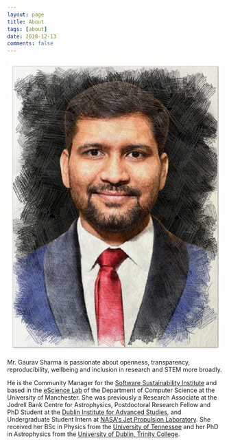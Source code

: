 ```yaml
---
layout: page
title: About
tags: [about]
date: 2018-12-13
comments: false
---
```


![](https://raw.githubusercontent.com/gaurav2728/gaurav2728.github.io/master/assets/img/about.jpg)

Mr. Gaurav Sharma is passionate about openness, transparency, reproducibility, wellbeing and inclusion in research and STEM more broadly.

He is the Community Manager for the [Software Sustainability Institute](https://software.ac.uk/) and based in the [eScience Lab](https://esciencelab.org.uk/) of the Department of Computer Science at the University of Manchester. She was previously a Research Associate at the Jodrell Bank Centre for Astrophysics, Postdoctoral Research Fellow and PhD Student at the [Dublin Institute for Advanced Studies](https://www.dias.ie/), and Undergraduate Student Intern at [NASA's Jet Propulsion Laboratory](https://www.jpl.nasa.gov/). She received her BSc in Physics from the [University of Tennessee](https://www.utk.edu/) and her PhD in Astrophysics from the [University of Dublin, Trinity College](https://www.tcd.ie/).
